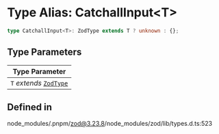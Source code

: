 # Type Alias: CatchallInput\<T\>

```ts
type CatchallInput<T>: ZodType extends T ? unknown : {};
```

## Type Parameters

| Type Parameter |
| ------ |
| `T` *extends* [`ZodType`](../classes/ZodType.md) |

## Defined in

node\_modules/.pnpm/zod@3.23.8/node\_modules/zod/lib/types.d.ts:523
